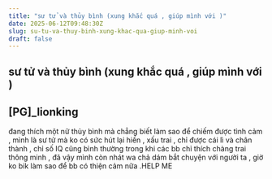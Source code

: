 ```yaml
---
title: "sư tử và thủy bình (xung khắc quá , giúp mình với )"
date: 2025-06-12T09:48:30Z
slug: su-tu-va-thuy-binh-xung-khac-qua-giup-minh-voi
draft: false
---
```


## sư tử và thủy bình (xung khắc quá , giúp mình với )

## [PG]_lionking

đang thích một nữ thủy bình mà chẳng biết làm sao để chiếm được tình cảm , mình là sư tử mà ko có sức hút lại hiền , xấu trai , chỉ được cái lì và chân thành  , chỉ số IQ cũng bình thường trong khi các bb chỉ thích chàng trai thông minh , đã vậy mình còn nhát wa chả dám bắt chuyện với người ta , giờ ko bik làm sao để bb có thiện cảm nữa  .HELP ME
